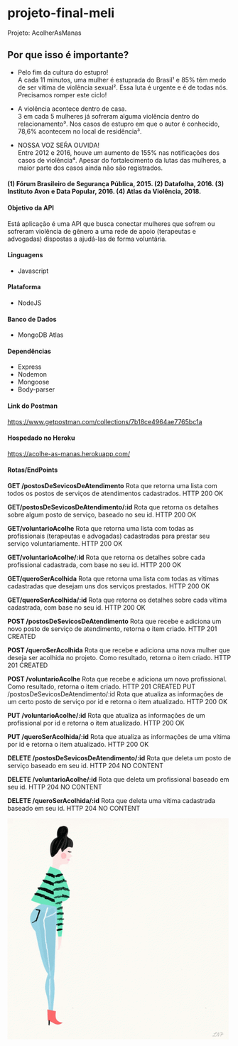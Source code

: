 # projeto-final-meli
Projeto: AcolherAsManas<br/>

## Por que isso é importante?

- Pelo fim da cultura do estupro!<br/>
A cada 11 minutos, uma mulher é estuprada do Brasil¹ e 85% têm medo de ser vítima de violência sexual². Essa luta é urgente e é de todas nós. Precisamos romper este ciclo!

- A violência acontece dentro de casa. <br/>
3 em cada 5 mulheres já sofreram alguma violência dentro do relacionamento³. Nos casos de estupro em que o autor é conhecido, 78,6% acontecem no local de residência³.

- NOSSA VOZ SEŔA OUVIDA!<br/>
Entre 2012 e 2016, houve um aumento de 155% nas notificações dos casos de violência⁴. Apesar do fortalecimento da lutas das mulheres, a maior parte dos casos ainda não são registrados.

#### (1) Fórum Brasileiro de Segurança Pública, 2015. (2) Datafolha, 2016. (3) Instituto Avon e Data Popular, 2016. (4) Atlas da Violência, 2018.

#### Objetivo da API
Está aplicação é uma API que busca conectar  mulheres que sofrem ou sofreram violência de gênero a uma rede de apoio (terapeutas e advogadas) dispostas a ajudá-las de forma voluntária.


#### Linguagens
- Javascript

#### Plataforma
- NodeJS

#### Banco de Dados
- MongoDB Atlas

#### Dependências
- Express
- Nodemon
- Mongoose
- Body-parser

#### Link do Postman 
https://www.getpostman.com/collections/7b18ce4964ae7765bc1a

#### Hospedado no Heroku
https://acolhe-as-manas.herokuapp.com/


#### Rotas/EndPoints
**GET /postosDeSevicosDeAtendimento**
Rota que retorna uma lista com todos os postos de serviços de atendimentos cadastrados.
HTTP 200 OK


**GET/postosDeSevicosDeAtendimento/:id**
Rota que retorna os detalhes sobre algum posto de serviço, baseado no seu id.
HTTP 200 OK


**GET/voluntarioAcolhe**
Rota que retorna uma lista com todas as profissionais (terapeutas e advogadas) cadastradas para prestar seu serviço voluntariamente.
HTTP 200 OK


**GET/voluntarioAcolhe/:id**
Rota que retorna os detalhes sobre cada profissional cadastrada, com base no seu id.
HTTP 200 OK

**GET/queroSerAcolhida**
Rota que retorna uma lista com todas as vítimas cadastradas que desejam uns dos serviços prestados.
HTTP 200 OK

**GET/queroSerAcolhida/:id**
Rota que retorna os detalhes sobre cada vítima cadastrada, com base no seu id.
HTTP 200 OK

**POST /postosDeSevicosDeAtendimento**
Rota que recebe e adiciona um novo posto de serviço de atendimento, retorna o item criado.
HTTP 201 CREATED


**POST /queroSerAcolhida**
Rota que recebe e adiciona uma nova mulher que deseja ser acolhida no projeto. Como resultado, retorna o item criado.
HTTP 201 CREATED

**POST /voluntarioAcolhe**
Rota que recebe e adiciona um novo profissional. Como resultado, retorna o item criado.
HTTP 201 CREATED
PUT /postosDeSevicosDeAtendimento/:id
Rota que atualiza as informações de um certo posto de serviço por id e retorna o item atualizado.
HTTP 200 OK

**PUT /voluntarioAcolhe/:id**
Rota que atualiza as informações de um profissional por id e retorna o item atualizado.
HTTP 200 OK

**PUT /queroSerAcolhida/:id**
Rota que atualiza as informações de uma vítima por id e retorna o item atualizado.
HTTP 200 OK

**DELETE /postosDeSevicosDeAtendimento/:id**
Rota que deleta um posto de serviço baseado em seu id.
HTTP 204 NO CONTENT

**DELETE /voluntarioAcolhe/:id**
Rota que deleta um profissional baseado em seu id.
HTTP 204 NO CONTENT

**DELETE /queroSerAcolhida/:id**
Rota que deleta uma vítima cadastrada baseado em seu id.
HTTP 204 NO CONTENT



![Sororidade entre as mulhers](https://github.com/daramedeiros/projeto-final-meli/blob/master/recursos/img/tenor.gif)
